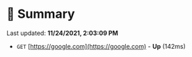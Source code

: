 # 📖 Summary
Last updated: **11/24/2021, 2:03:09 PM**

- `GET` [https://google.com](https://google.com) - **Up** (142ms)
